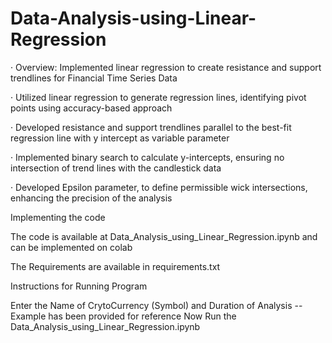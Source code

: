 # Data-Analysis-using-Linear-Regression

· Overview: Implemented linear regression to create resistance and support trendlines for Financial Time Series Data

· Utilized linear regression to generate regression lines, identifying pivot points using accuracy-based approach

· Developed resistance and support trendlines parallel to the best-fit regression line with y intercept as variable parameter

· Implemented binary search to calculate y-intercepts, ensuring no intersection of trend lines with the candlestick data

· Developed Epsilon parameter, to define permissible wick intersections, enhancing the precision of the analysis

Implementing the code

The code is available at Data_Analysis_using_Linear_Regression.ipynb and can be implemented on colab

The Requirements are available in requirements.txt

Instructions for Running Program

Enter the Name of CrytoCurrency (Symbol) and Duration of Analysis -- Example has been provided for reference
Now Run the Data_Analysis_using_Linear_Regression.ipynb
